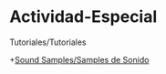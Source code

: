 # Actividad-Especial

Tutoriales/Tutoriales




+[Sound Samples/Samples de Sonido](Sounnd/README.md)
